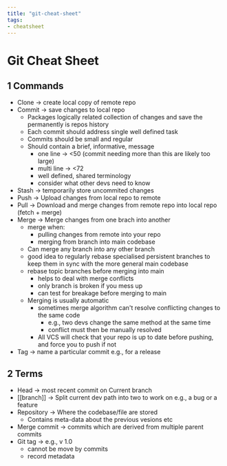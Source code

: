 ```yaml
---
title: "git-cheat-sheet"
tags: 
- cheatsheet
---
```


# Git Cheat Sheet

## 1 Commands
- Clone -> create local copy of remote repo
- Commit -> save changes to local repo
	- Packages logically related collection of changes and save the permanently is repos history
	- Each commit should address single well defined task
	- Commits should be small and regular
	-  Should contain a brief, informative, message
		- one line -> <50 (commit needing more than this are likely too large)
		- multi line -> <72
		- well defined, shared terminology
		- consider what other devs need to know
- Stash -> temporarily store uncommited changes
- Push -> Upload changes from local repo to remote
- Pull -> Download and merge changes from remote repo into local repo (fetch + merge)
- Merge -> Merge changes from one brach into another
	- merge when:
		- pulling changes from remote into your repo
		- merging from branch into main codebase
	- Can merge any branch into any other branch
	- good idea to regularly rebase specialised persistent branches to keep them in sync with the more general main codebase
	- rebase topic branches before merging into main
		- helps to deal with merge conflicts
		- only branch is broken if you mess up
		- can test for breakage before merging to main 
	- Merging is usually automatic
		- sometimes merge algorithm can't resolve conflicting changes to the same code
			- e.g., two devs  change the same method at the same time
			- conflict must then be manually resolved
		- All VCS will check that your repo is up to date before pushing, and force you to push if not 
- Tag -> name a particular commit e.g., for a release

## 2 Terms
- Head -> most recent commit on Current branch
- [[branch]] -> Split current dev path into two to work on e.g., a bug or a feature
- Repository -> Where the codebase/file are stored
	- Contains meta-data about the previous vesions etc
- Merge commit -> commits which are derived from multiple parent commits
- Git tag -> e.g., v 1.0
	- cannot be move by commits
	- record metadata
